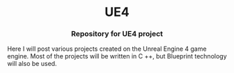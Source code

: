 <h1 align="center">UE4</h1>
<h3 align="center">Repository for UE4 project</h3>
Here I will post various projects created on the Unreal Engine 4 game engine. 
Most of the projects will be written in C ++, but Blueprint technology will also be used.

